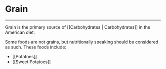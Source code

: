 # Grain 
---
Grain is the primary source of [[Carbohydrates | Carbohydrates]] in the American diet. 

Some foods are not grains, but nutritionally speaking should be considered as such. These foods include:
- [[Potatoes]]
- [[Sweet Potatoes]] 
